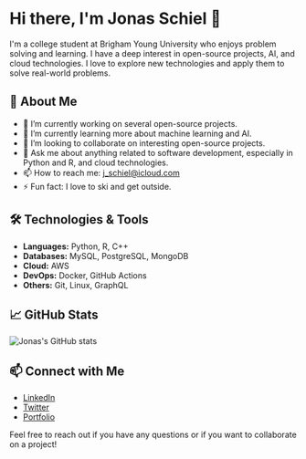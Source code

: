 # Hi there, I'm Jonas Schiel 👋

I'm a college student at Brigham Young University who enjoys problem solving and learning. I have a deep interest in open-source projects, AI, and cloud technologies. I love to explore new technologies and apply them to solve real-world problems.

## 🚀 About Me

- 🔭 I’m currently working on several open-source projects.
- 🌱 I’m currently learning more about machine learning and AI.
- 👯 I’m looking to collaborate on interesting open-source projects.
- 💬 Ask me about anything related to software development, especially in Python and R, and cloud technologies.
- 📫 How to reach me: [j_schiel@icloud.com](mailto:j_schiel@icloud.com)
- ⚡ Fun fact: I love to ski and get outside.

## 🛠️ Technologies & Tools

- **Languages:** Python, R, C++
- **Databases:** MySQL, PostgreSQL, MongoDB
- **Cloud:** AWS
- **DevOps:** Docker, GitHub Actions
- **Others:** Git, Linux, GraphQL

## 📈 GitHub Stats

![Jonas's GitHub stats](https://github-readme-stats.vercel.app/api?username=jonas-schiel&show_icons=true&theme=radical)

## 📫 Connect with Me

- [LinkedIn](https://www.linkedin.com/in/jonas-schiel)
- [Twitter](https://twitter.com/jonas_schiel)
- [Portfolio](https://jonas-schiel.com)

Feel free to reach out if you have any questions or if you want to collaborate on a project!

```` ▋
